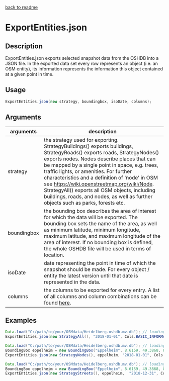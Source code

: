 [back to readme](../../../)

# ExportEntities.json

## Description

ExportEntities.json exports selected snapshot data from the OSHDB into a JSON file. In the exported data set every row represents an object (i.e. an OSM entity), its information represents the information this object contained at a given point in time.

## Usage

```java
ExportEntities.json(new strategy, boundingbox, isoDate, columns);
```

## Arguments

| arguments   | description                                                  |
| ----------- | ------------------------------------------------------------ |
| strategy    | the strategy used for exporting. StrategyBuildings() exports buildings, StrategyRoads() exports roads, StrategyNodes() exports nodes. Nodes describe places that can be mapped by a single point in space, e.g. trees, traffic lights, or amenities. For further characteristics and a definition of 'node' in OSM see <https://wiki.openstreetmap.org/wiki/Node>. <br />StrategyAll() exports all OSM objects, including buildings, roads, and nodes, as well as further objects such as parks, forests etc. |
| boundingbox | the bounding box describes the area of interest for which the data will be exported. The bounding box sets the name of the area, as well as minimum latitude, minimum longitude, maximum latitude, and maximum longitude of the area of interest. If no bounding box is defined, the whole OSHDB file will be used in terms of location. |
| isoDate     | date representing the point in time of which the snapshot should be made. For every object / entity the latest version until that date is represented in the data. |
| columns     | the columns to be exported for every entry. A list of all columns and column combinations can be found [here](cols.md). |



## Examples

```java
Data.load("C:/path/to/your/OSMdata/Heidelberg.oshdb.mv.db"); // loading the OSHDB
ExportEntities.json(new StrategyAll(), "2018-01-01", Cols.BASIC_INFORMATION); // exporting a JSON file containing snapshot data of building at 2018-01-01 with basic information
```

```java
Data.load("C:/path/to/your/OSMdata/Heidelberg.oshdb.mv.db"); // loading the OSHDB
BoundingBox eppelheim = new BoundingBox("Eppelheim", 8.6159, 49.3868, 8.6555, 49.4153); // naming and setting the bouding box
ExportEntities.json(new StrategyNodes(), eppelheim, "2018-01-01", Cols.BASIC_INFORMATION, Cols.GEOMETRY_INFORMATION); // exporting a JSON file containing snapshot data of nodes from Eppelheim at 2018-01-01 with basic information and geometric information
```

```java
Data.load("C:/path/to/your/OSMdata/Heidelberg.oshdb.mv.db"); // loading the OSHDB
BoundingBox eppelheim = new BoundingBox("Eppelheim", 8.6159, 49.3868, 8.6555, 49.4153); // naming and setting the bouding box
ExportEntities.json(new StrategyStreets(), eppelheim,  "2018-12-31", Cols.BASIC_INFORMATION, Cols.AREA); // exporting a JSON file containing snapshot data of streets from Eppelheim at 2018-12-31 with basic information and area
```